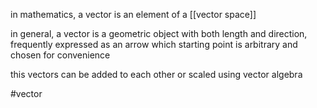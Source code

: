 in mathematics, a vector is an element of a [[vector space]]

in general, a vector is a geometric object with both length and direction, frequently expressed as an arrow which starting point is arbitrary and chosen for convenience

this vectors can be added to each other or scaled using vector algebra 

#vector
